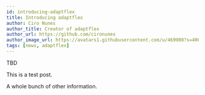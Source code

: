 ```yaml
---
id: introducing-adaptflex
title: Introducing adaptflex
author: Ciro Nunes
author_title: Creator of adaptflex
author_url: https://github.com/cironunes
author_image_url: https://avatars1.githubusercontent.com/u/469908?s=400&u=0e847184e66be2dba374ba43218d59458fc5a815&v=4
tags: [news, adaptflex]
---
```


TBD

<!--truncate-->

This is a test post.

A whole bunch of other information.

